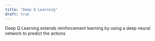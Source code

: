 ```yaml
---
title: "Deep Q Learning"
draft: true
---
```


Deep Q Learning extends reinforcement learning by using a deep neural network to predict the actions